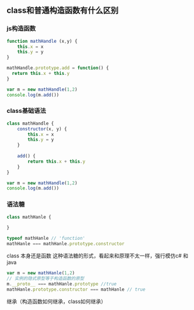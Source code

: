 
## class和普通构造函数有什么区别

### js构造函数
```js
function mathHandle (x,y) {
	this.x = x
	this.y = y
}

mathHandle.prototype.add = function() {
  return this.x + this.y
}

var m = new mathHandle(1,2)
console.log(m.add())
```
### class基础语法
```js
class mathHandle {
	constructor(x, y) {
		this.x = x
		this.y = y
	}
	
	add() {
		return this.x + this.y
	}
}

var m = new mathHandle(1,2)
console.log(m.add())
```


### 语法糖
```js
class mathHanle {
	
}

typeof mathHanle // 'function'
mathHanle === mathHanle.prototype.constructor
```
class 本身还是函数
这种语法糖的形式，看起来和原理不太一样，强行模仿c# 和java

```js
var m = new mathHanle(1,2)
// 实例的隐式原型等于构造函数的原型 
m.__proto__ === mathHanle.prototype //true
mathHanle.prototype.constructor === mathHanle // true

```

继承（构造函数如何继承，class如何继承）